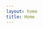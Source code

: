 ```yaml
---
layout: home
title: Home
---
```


<!-- 
<div class="jumbotron">
    <img src="{{ '/assets/images/PHvdo.jpg' | relative_url }}" width="100%">
</div>
-->
